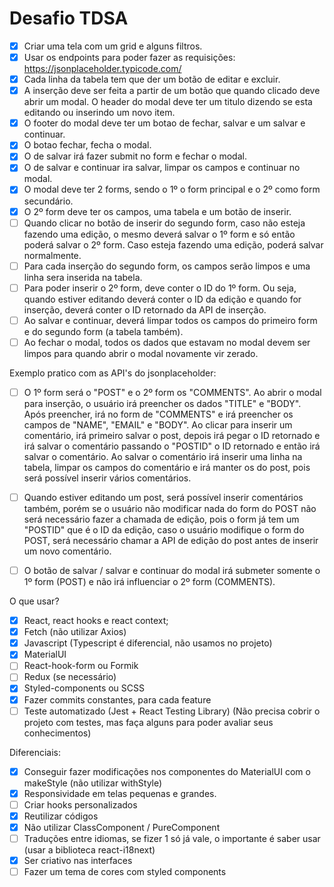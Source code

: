 # Desafio TDSA

- [x] Criar uma tela com um grid e alguns filtros.
- [x] Usar os endpoints para poder fazer as requisições: https://jsonplaceholder.typicode.com/
- [x] Cada linha da tabela tem que der um botão de editar e excluir.
- [x] A inserção deve ser feita a partir de um botão que quando clicado deve abrir um modal. O header do modal deve ter um
      titulo dizendo se esta editando ou inserindo um novo item.
- [x] O footer do modal deve ter um botao de fechar, salvar e um salvar e continuar.
- [x] O botao fechar, fecha o modal.
- [x] O de salvar irá fazer submit no form e fechar o modal.
- [x] O de salvar e continuar ira salvar, limpar os campos e continuar no modal.
- [x] O modal deve ter 2 forms, sendo o 1º o form principal e o 2º como form secundário.
- [x] O 2º form deve ter os campos, uma tabela e um botão de inserir.
- [ ] Quando clicar no botão de inserir do segundo form, caso não esteja fazendo uma edição, o mesmo deverá salvar o 1º
      form e só então poderá salvar o 2º form. Caso esteja fazendo uma edição, poderá salvar normalmente.
- [ ] Para cada inserção do segundo form, os campos serão limpos e uma linha sera inserida na tabela.
- [ ] Para poder inserir o 2º form, deve conter o ID do 1º form. Ou seja, quando estiver editando deverá conter o ID
      da edição e quando for inserção, deverá conter o ID retornado da API de inserção.
- [ ] Ao salvar e continuar, deverá limpar todos os campos do primeiro form e do segundo form (a tabela também).
- [ ] Ao fechar o modal, todos os dados que estavam no modal devem ser limpos para quando abrir o modal novamente vir zerado.

Exemplo pratico com as API's do jsonplaceholder:

- [ ] O 1º form será o "POST" e o 2º form os "COMMENTS". Ao abrir o modal para inserção, o usuário irá preencher os
      dados "TITLE" e "BODY". Após preencher, irá no form de "COMMENTS" e irá preencher os campos de
      "NAME", "EMAIL" e "BODY". Ao clicar para inserir um comentário, irá primeiro salvar o post, depois irá pegar o
      ID retornado e irá salvar o comentário passando o "POSTID" o ID retornado e então irá salvar o comentário.
      Ao salvar o comentário irá inserir uma linha na tabela, limpar os campos do comentário e irá manter os do
      post, pois será possível inserir vários comentários.

- [ ] Quando estiver editando um post, será possível inserir comentários também, porém se o usuário não
      modificar nada do form do POST não será necessário fazer a chamada de edição, pois o form já tem um "POSTID"
      que é o ID da edição,
      caso o usuário modifique o form do POST, será necessário chamar a API de edição do post antes de inserir um novo comentário.

- [ ] O botão de salvar / salvar e continuar do modal irá submeter somente o 1º form (POST) e não irá influenciar o 2º form (COMMENTS).

O que usar?

- [x] React, react hooks e react context;
- [x] Fetch (não utilizar Axios)
- [x] Javascript (Typescript é diferencial, não usamos no projeto)
- [x] MaterialUI
- [ ] React-hook-form ou Formik
- [ ] Redux (se necessário)
- [x] Styled-components ou SCSS
- [x] Fazer commits constantes, para cada feature
- [ ] Teste automatizado (Jest + React Testing Library) (Não precisa cobrir o projeto com testes, mas faça alguns
      para poder avaliar seus conhecimentos)

Diferenciais:

- [x] Conseguir fazer modificações nos componentes do MaterialUI com o makeStyle (não utilizar withStyle)
- [x] Responsividade em telas pequenas e grandes.
- [ ] Criar hooks personalizados
- [x] Reutilizar códigos
- [x] Não utilizar ClassComponent / PureComponent
- [ ] Traduções entre idiomas, se fizer 1 só já vale, o importante é saber usar (usar a biblioteca react-i18next)
- [x] Ser criativo nas interfaces
- [ ] Fazer um tema de cores com styled components
